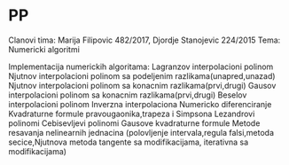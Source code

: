 # PP
Clanovi tima: Marija Filipovic 482/2017, Djordje Stanojevic 224/2015
Tema: Numericki algoritmi

Implementacija numerickih algoritama:
  Lagranzov interpolacioni polinom
  Njutnov interpolacioni polinom sa podeljenim razlikama(unapred,unazad)
  Njutnov interpolacioni polinom sa konacnim razlikama(prvi,drugi)
  Gausov interpolacioni polinom sa konacnim razlikama(prvi,drugi)
  Beselov interpolacioni polinom
  Inverzna interpolaciona 
  Numericko diferenciranje
  Kvadraturne formule pravougaonika,trapeza i Simpsona
  Lezandrovi polinomi
  Cebisevljevi polinomi
  Gausove kvadraturne formule
  Metode resavanja nelinearnih jednacina (polovljenje intervala,regula falsi,metoda secice,Njutnova metoda tangente sa      modifikacijama, iterativna sa modifikacijama)
